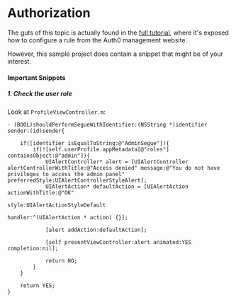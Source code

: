 # Authorization 

The guts of this topic is actually found in the [full tutorial](https://auth0.com/docs/quickstart/native/ios-objc/07-authorization), where it's exposed how to configure a rule from the Auth0 management website.

However, this sample project does contain a snippet that might be of your interest.

#### Important Snippets

##### 1. Check the user role

Look at `ProfileViewController.m`:

```objc
- (BOOL)shouldPerformSegueWithIdentifier:(NSString *)identifier sender:(id)sender{
    
    if([identifier isEqualToString:@"AdminSegue"]){
        if(![self.userProfile.appMetadata[@"roles"] containsObject:@"admin"]){
            UIAlertController* alert = [UIAlertController alertControllerWithTitle:@"Access denied" message:@"You do not have privileges to access the admin panel" preferredStyle:UIAlertControllerStyleAlert];
            UIAlertAction* defaultAction = [UIAlertAction actionWithTitle:@"OK"
                                                                    style:UIAlertActionStyleDefault
                                                                  handler:^(UIAlertAction * action) {}];
            
            [alert addAction:defaultAction];

            [self presentViewController:alert animated:YES completion:nil];
            
            return NO;
        }
    }
    
    return YES;
}
```
